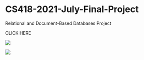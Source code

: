 # CS418-2021-July-Final-Project

<p>Relational and Document-Based Databases Project</p>
CLICK HERE

<p><img src="https://miro.medium.com/max/600/1*NFTgwZ_TUmceZnSHCundBw.jpeg"></p>
<p><img src="https://msd.miu.edu/wp-content/uploads/msd-logo-6-420x75-1.png" align="center"></p>
